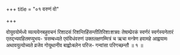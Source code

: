 +++
title = "०१ वरुणं वो"

+++

वोयुवयोर्मध्ये व्यत्ययेनबहुवचनं रिशादसं रिशन्तिहिंसन्तीतिरिशाःशत्रवः तेषाम्प्रेरकं स्वर्णरं स्वर्गस्यनेतारं एतद्भ्यवहितमप्युभय- त्रसम्बध्यते एवंविधंवरुणं उक्तलक्षणम्मित्रं च ऋचा मन्त्रेण हवामहे आह्वयामः अथावयुत्योच्यते व्रजेव गोयूथानीव बाह्वोःबलेन परिज- गन्वांसा परिगच्छन्तौ ॥ १ ॥